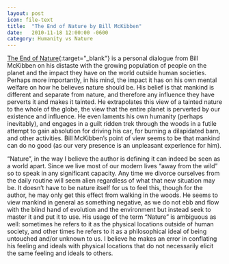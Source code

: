 ```yaml
---
layout: post
icon: file-text
title:  "The End of Nature by Bill McKibben"
date:   2010-11-18 12:00:00 -0600
category: Humanity vs Nature
---
```


[The End of Nature](http://billmckibben.com/end-of-nature.html){:target="_blank"} is a personal dialogue from Bill McKibben on his distaste with the growing population of people on the planet and the impact they have on the world outside human societies. Perhaps more importantly, in his mind, the impact it has on his own mental welfare on how he believes nature should be. His belief is that mankind is different and separate from nature, and therefore any influence they have perverts it and makes it tainted. He extrapolates this view of a tainted nature to the whole of the globe, the view that the entire planet is perverted by our existence and influence. He even laments his own humanity (perhaps inevitably), and engages in a guilt ridden trek through the woods in a futile attempt to gain absolution for driving his car, for burning a dilapidated barn, and other activities. Bill McKibben’s point of view seems to be that mankind can do no good (as our very presence is an unpleasant experience for him).

“Nature”, in the way I believe the author is defining it can indeed be seen as a world apart. Since we live most of our modern lives “away from the wild” so to speak in any significant capacity. Any time we divorce ourselves from the daily routine will seem alien regardless of what that new situation may be. It doesn’t have to be nature itself for us to feel this, though for the author, he may only get this effect from walking in the woods. He seems to view mankind in general as something negative, as we do not ebb and flow with the blind hand of evolution and the environment but instead seek to master it and put it to use.  His usage of the term “Nature” is ambiguous as well: sometimes he refers to it as the physical locations outside of human society, and other times he refers to it as a philosophical ideal of being untouched and/or unknown to us. I believe he makes an error in conflating his feeling and ideals with physical locations that do not necessarily elicit the same feeling and ideals to others.
